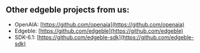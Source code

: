 ## Other edgeble projects from us:

- OpenAIA: [https://github.com/openaia](https://github.com/openaia)
- Edgeble: [https://github.com/edgeble](https://github.com/edgeble)
- SDK-6.1: [https://github.com/edgeble-sdk](https://github.com/edgeble-sdk)
